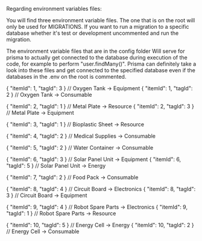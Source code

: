Regarding environment variables files:

You will find three environment variable files.
The one that is on the root will only be used for MIGRATIONS.
If you want to run a migration to a specific database whether it's test or development uncommented and run the migration.

The environment variable files that are in the config folder Will serve for prisma to actually get connected to the database during execution of the code, for example to perform "user.findMany()".
Prisma can definitely take a look into these files and get connected to the specified database even if the databases in the .env on the root is commented.












{ "itemId": 1, "tagId": 3 }  // Oxygen Tank → Equipment
{ "itemId": 1, "tagId": 2 }  // Oxygen Tank → Consumable

{ "itemId": 2, "tagId": 1 }  // Metal Plate → Resource
{ "itemId": 2, "tagId": 3 }  // Metal Plate → Equipment

{ "itemId": 3, "tagId": 1 }  // Bioplastic Sheet → Resource

{ "itemId": 4, "tagId": 2 }  // Medical Supplies → Consumable

{ "itemId": 5, "tagId": 2 }  // Water Container → Consumable

{ "itemId": 6, "tagId": 3 }  // Solar Panel Unit → Equipment
{ "itemId": 6, "tagId": 5 }  // Solar Panel Unit → Energy

{ "itemId": 7, "tagId": 2 }  // Food Pack → Consumable

{ "itemId": 8, "tagId": 4 }  // Circuit Board → Electronics
{ "itemId": 8, "tagId": 3 }  // Circuit Board → Equipment

{ "itemId": 9, "tagId": 4 }  // Robot Spare Parts → Electronics
{ "itemId": 9, "tagId": 1 }  // Robot Spare Parts → Resource

{ "itemId": 10, "tagId": 5 }  // Energy Cell → Energy
{ "itemId": 10, "tagId": 2 }  // Energy Cell → Consumable